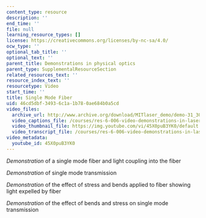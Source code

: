 ```yaml
---
content_type: resource
description: ''
end_time: ''
file: null
learning_resource_types: []
license: https://creativecommons.org/licenses/by-nc-sa/4.0/
ocw_type: ''
optional_tab_title: ''
optional_text: ''
parent_title: Demonstrations in physical optics
parent_type: SupplementalResourceSection
related_resources_text: ''
resource_index_text: ''
resourcetype: Video
start_time: ''
title: Single Mode Fiber
uid: 46cd5dbf-3493-6c1a-1b78-0ae684b0a5cd
video_files:
  archive_url: http://www.archive.org/download/MITlaser_demo/demo-31_300k.mp4
  video_captions_file: /courses/res-6-006-video-demonstrations-in-lasers-and-optics-spring-2008/00346c5406435961a5dabcb071a68d37_45X0puB3YK0.vtt
  video_thumbnail_file: https://img.youtube.com/vi/45X0puB3YK0/default.jpg
  video_transcript_file: /courses/res-6-006-video-demonstrations-in-lasers-and-optics-spring-2008/798359c10bd84a69c358fb11ddeae89a_45X0puB3YK0.pdf
video_metadata:
  youtube_id: 45X0puB3YK0
---
```


_Demonstration_ of a single mode fiber and light coupling into the fiber

_Demonstration_ of single mode transmission

_Demonstration_ of the effect of stress and bends applied to fiber showing light expelled by fiber

_Demonstration_ of the effect of bends and stress on single mode transmission

